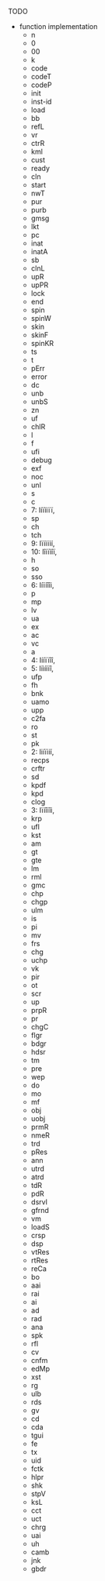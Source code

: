  TODO
- function implementation
    - n
    - 0
    - 00
    - k
    - code
    - codeT
    - codeP
    - init
    - inst-id
    - load
    - bb
    - refL
    - vr
    - ctrR
    - kml
    - cust
    - ready
    - cln
    - start
    - nwT
    - pur
    - purb
    - gmsg
    - lkt
    - pc
    - inat
    - inatA
    - sb
    - clnL
    - upR
    - upPR
    - lock
    - end
    - spin
    - spinW
    - skin
    - skinF
    - spinKR
    - ts
    - t
    - pErr
    - error
    - dc
    - unb
    - unbS
    - zn
    - uf
    - chlR
    - l
    - f
    - ufi
    - debug
    - exf
    - noc
    - unl
    - s
    - c
    - 7: Iíïììïï,
    - sp
    - ch
    - tch
    - 9: Iïiìïíí,
    - 10: Iîiïìîï,
    - h
    - so
    - sso
    - 6: Iíïíîîi,
    - p
    - mp
    - lv
    - ua
    - ex
    - ac
    - vc
    - a
    - 4: Iííïïîî,
    - 5: Iiìíiïî,
    - ufp
    - fh
    - bnk
    - uamo
    - upp
    - c2fa
    - ro
    - st
    - pk
    - 2: Iiíïiíí,
    - recps
    - crftr
    - sd
    - kpdf
    - kpd
    - clog
    - 3: Iïíîïîi,
    - krp
    - ufl
    - kst
    - am
    - gt
    - gte
    - lm
    - rml
    - gmc
    - chp
    - chgp
    - ulm
    - is
    - pi
    - mv
    - frs
    - chg
    - uchp
    - vk
    - pir
    - ot
    - scr
    - up
    - prpR
    - pr
    - chgC
    - flgr
    - bdgr
    - hdsr
    - tm
    - pre
    - wep
    - do
    - mo
    - mf
    - obj
    - uobj
    - prmR
    - nmeR
    - trd
    - pRes
    - ann
    - utrd
    - atrd
    - tdR
    - pdR
    - dsrvl
    - gfrnd
    - vm
    - loadS
    - crsp
    - dsp
    - vtRes
    - rtRes
    - reCa
    - bo
    - aai
    - rai
    - ai
    - ad
    - rad
    - ana
    - spk
    - rfl
    - cv
    - cnfm
    - edMp
    - xst
    - rg
    - ulb
    - rds
    - gv
    - cd
    - cda
    - tgui
    - fe
    - tx
    - uid
    - fctk
    - hlpr
    - shk
    - stpV
    - ksL
    - cct
    - uct
    - chrg
    - uai
    - uh
    - camb
    - jnk
    - gbdr
